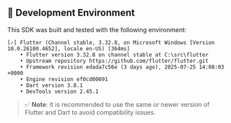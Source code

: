 ## 🧪 Development Environment

This SDK was built and tested with the following environment:

```
[✓] Flutter (Channel stable, 3.32.8, on Microsoft Windows [Version 10.0.26100.4652], locale en-US) [364ms]
    • Flutter version 3.32.8 on channel stable at C:\src\flutter
    • Upstream repository https://github.com/flutter/flutter.git
    • Framework revision edada7c56e (3 days ago), 2025-07-25 14:08:03 +0000
    • Engine revision ef0cd00091
    • Dart version 3.8.1
    • DevTools version 2.45.1
```

> ✅ **Note**: It is recommended to use the same or newer version of Flutter and Dart to avoid compatibility issues.
